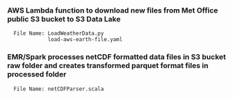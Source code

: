 ### AWS Lambda function to download new files from Met Office public S3 bucket to S3 Data Lake
      File Name: LoadWeatherData.py
                 load-aws-earth-file.yaml
### EMR/Spark processes netCDF formatted data files in S3 bucket raw folder and creates transformed parquet format files in processed folder
      File Name: netCDFParser.scala
